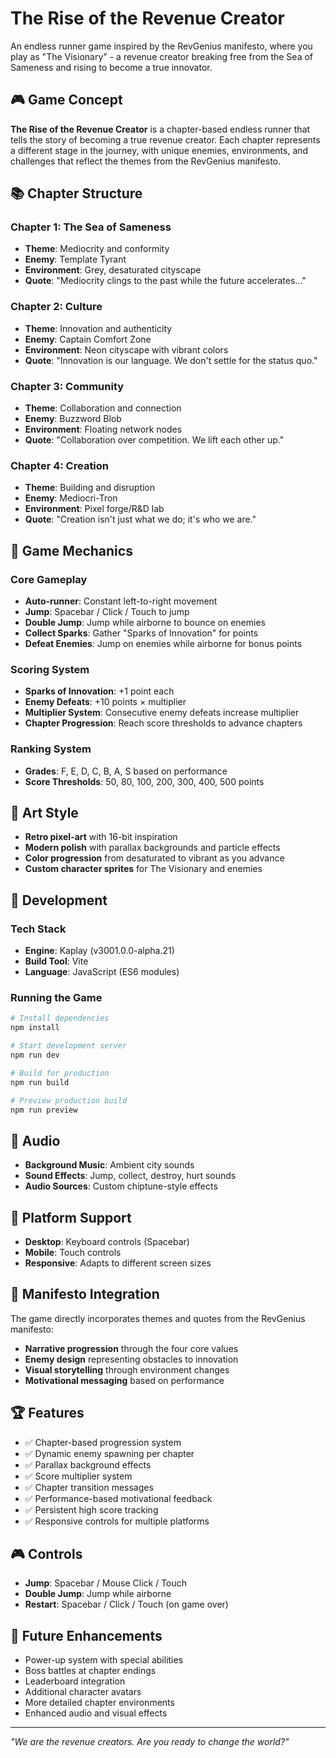 # The Rise of the Revenue Creator

An endless runner game inspired by the RevGenius manifesto, where you play as "The Visionary" - a revenue creator breaking free from the Sea of Sameness and rising to become a true innovator.

## 🎮 Game Concept

**The Rise of the Revenue Creator** is a chapter-based endless runner that tells the story of becoming a true revenue creator. Each chapter represents a different stage in the journey, with unique enemies, environments, and challenges that reflect the themes from the RevGenius manifesto.

## 📚 Chapter Structure

### Chapter 1: The Sea of Sameness
- **Theme**: Mediocrity and conformity
- **Enemy**: Template Tyrant
- **Environment**: Grey, desaturated cityscape
- **Quote**: "Mediocrity clings to the past while the future accelerates..."

### Chapter 2: Culture  
- **Theme**: Innovation and authenticity
- **Enemy**: Captain Comfort Zone
- **Environment**: Neon cityscape with vibrant colors
- **Quote**: "Innovation is our language. We don't settle for the status quo."

### Chapter 3: Community
- **Theme**: Collaboration and connection
- **Enemy**: Buzzword Blob
- **Environment**: Floating network nodes
- **Quote**: "Collaboration over competition. We lift each other up."

### Chapter 4: Creation
- **Theme**: Building and disruption
- **Enemy**: Mediocri-Tron
- **Environment**: Pixel forge/R&D lab
- **Quote**: "Creation isn't just what we do; it's who we are."

## 🎯 Game Mechanics

### Core Gameplay
- **Auto-runner**: Constant left-to-right movement
- **Jump**: Spacebar / Click / Touch to jump
- **Double Jump**: Jump while airborne to bounce on enemies
- **Collect Sparks**: Gather "Sparks of Innovation" for points
- **Defeat Enemies**: Jump on enemies while airborne for bonus points

### Scoring System
- **Sparks of Innovation**: +1 point each
- **Enemy Defeats**: +10 points × multiplier
- **Multiplier System**: Consecutive enemy defeats increase multiplier
- **Chapter Progression**: Reach score thresholds to advance chapters

### Ranking System
- **Grades**: F, E, D, C, B, A, S based on performance
- **Score Thresholds**: 50, 80, 100, 200, 300, 400, 500 points

## 🎨 Art Style

- **Retro pixel-art** with 16-bit inspiration
- **Modern polish** with parallax backgrounds and particle effects
- **Color progression** from desaturated to vibrant as you advance
- **Custom character sprites** for The Visionary and enemies

## 🚀 Development

### Tech Stack
- **Engine**: Kaplay (v3001.0.0-alpha.21)
- **Build Tool**: Vite
- **Language**: JavaScript (ES6 modules)

### Running the Game

```bash
# Install dependencies
npm install

# Start development server
npm run dev

# Build for production
npm run build

# Preview production build
npm run preview
```

## 🎵 Audio

- **Background Music**: Ambient city sounds
- **Sound Effects**: Jump, collect, destroy, hurt sounds
- **Audio Sources**: Custom chiptune-style effects

## 📱 Platform Support

- **Desktop**: Keyboard controls (Spacebar)
- **Mobile**: Touch controls
- **Responsive**: Adapts to different screen sizes

## 🎯 Manifesto Integration

The game directly incorporates themes and quotes from the RevGenius manifesto:

- **Narrative progression** through the four core values
- **Enemy design** representing obstacles to innovation
- **Visual storytelling** through environment changes
- **Motivational messaging** based on performance

## 🏆 Features

- ✅ Chapter-based progression system
- ✅ Dynamic enemy spawning per chapter
- ✅ Parallax background effects
- ✅ Score multiplier system
- ✅ Chapter transition messages
- ✅ Performance-based motivational feedback
- ✅ Persistent high score tracking
- ✅ Responsive controls for multiple platforms

## 🎮 Controls

- **Jump**: Spacebar / Mouse Click / Touch
- **Double Jump**: Jump while airborne
- **Restart**: Spacebar / Click / Touch (on game over)

## 🔮 Future Enhancements

- Power-up system with special abilities
- Boss battles at chapter endings
- Leaderboard integration
- Additional character avatars
- More detailed chapter environments
- Enhanced audio and visual effects

---

*"We are the revenue creators. Are you ready to change the world?"*
